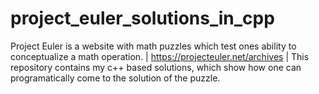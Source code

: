 # project_euler_solutions_in_cpp
Project Euler is a website with math puzzles which test ones ability to conceptualize a math operation. | https://projecteuler.net/archives | This repository contains my c++ based solutions, which show how one can programatically come to the solution of the puzzle.
